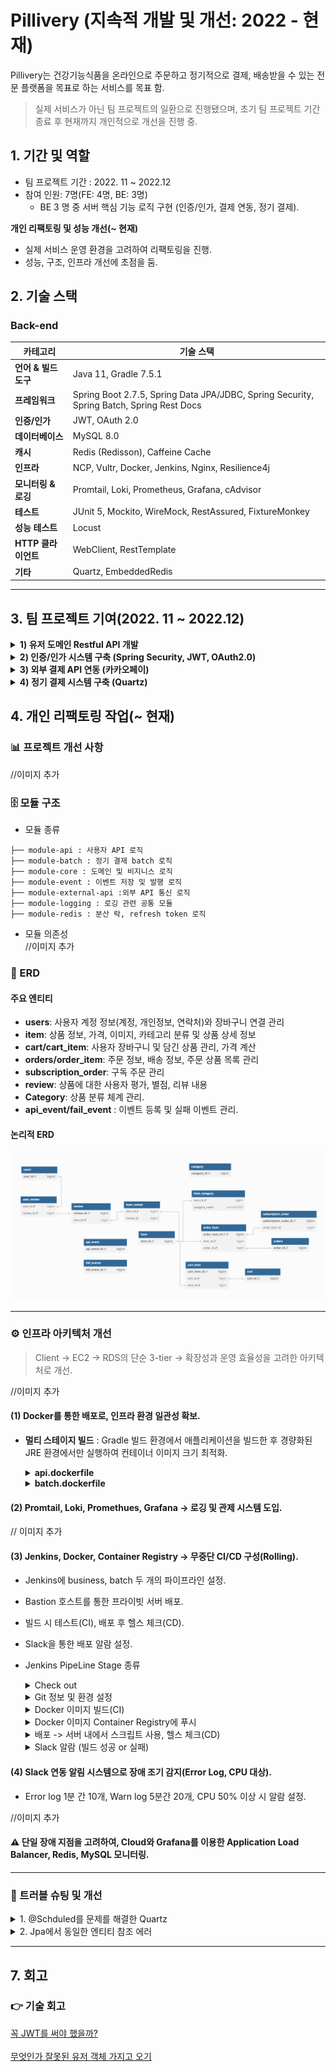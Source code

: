 # Pillivery (지속적 개발 및 개선: 2022 - 현재) 
  
Pillivery는 건강기능식품을 온라인으로 주문하고 정기적으로 결제, 배송받을 수 있는 전문 플랫폼을 목표로 하는 서비스를 목표 함.  
  
> 실제 서비스가 아닌 팀 프로젝트의 일환으로 진행됐으며, 초기 팀 프로젝트 기간 종료 후 현재까지 개인적으로 개선을 진행 중.  
  
## 1. 기간 및 역할  
  
- 팀 프로젝트 기간 : 2022. 11 ~ 2022.12  
- 참여 인원: 7명(FE: 4명, BE: 3명)  
  - BE 3 명 중 서버 핵심 기능 로직 구현 (인증/인가, 결제 연동, 정기 결제).  

**개인 리팩토링 및 성능 개선(~ 현재)**  
- 실제 서비스 운영 환경을 고려하여 리팩토링을 진행.  
- 성능, 구조, 인프라 개선에 초점을 둠.  

  
## 2. 기술 스택  

### Back-end  

| 카테고리           | 기술 스택                                                                                    |
| -------------- | ---------------------------------------------------------------------------------------- |
| **언어 & 빌드 도구** | Java 11, Gradle 7.5.1                                                                    |
| **프레임워크**      | Spring Boot 2.7.5, Spring Data JPA/JDBC, Spring Security, Spring Batch, Spring Rest Docs |
| **인증/인가**      | JWT, OAuth 2.0                                                                           |
| **데이터베이스**     | MySQL 8.0                                                                                |
| **캐시**         | Redis (Redisson), Caffeine Cache                                                         |
| **인프라**        | NCP, Vultr, Docker, Jenkins, Nginx, Resilience4j                                         |
| **모니터링 & 로깅**  | Promtail, Loki, Prometheus, Grafana, cAdvisor                                            |
| **테스트**        | JUnit 5, Mockito, WireMock, RestAssured, FixtureMonkey                                   |
| **성능 테스트**     | Locust                                                                                   |
| **HTTP 클라이언트** | WebClient, RestTemplate                                                                  |
| **기타**         | Quartz, EmbeddedRedis                                                                    |
  
---  
  
## 3. 팀 프로젝트 기여(2022. 11 ~ 2022.12)  
  
<details>  
<summary><strong>1) 유저 도메인 Restful API 개발</strong></summary>  
  
- User 회원가입, 정보 수정 등 API 개발  
- REST API 디자인 가이드:  
  - Resources 설계  
  - HTTP Methods 활용  
  - 적절한 Status Code 반환  
  
</details>  
  
<details>  
<summary><strong>2) 인증/인가 시스템 구축 (Spring Security, JWT, OAuth2.0)</strong></summary>  
  
### (1) 로그인 & 토큰 발급  
  
- 로그인 요청 시 Access Token 발급  
- 인증 실패 시 예외 처리  
  
![Security Flow](https://github.com/choizz156/pillivery/blob/5484b755fba956a825bdcba2867269f198e035d2/image/secuirty%20diagram.jpeg)  
  
### (2) OAuth 로그인  
  
1. OAuth 로그인 시 추가 정보(주소, 전화번호) 입력 화면 이동  
2. 추가 정보 입력 완료 → Access Token 발급  
3. 리소스 서버 정보 애플리케이션 DB에 저장  
4. 저장 실패 시 예외 처리  
  
![OAuth2 Flow](https://github.com/choizz156/pillivery/blob/5484b755fba956a825bdcba2867269f198e035d2/image/oauth2-sequence.jpg)  
  
![추가정보 입력 흐름](https://github.com/choizz156/pillivery/blob/0fb84ed151e7ac9097764497d12ec676d4d81117/image/%E1%84%8E%E1%85%AE%E1%84%80%E1%85%A1%E1%84%8C%E1%85%A5%E1%86%BC%E1%84%87%E1%85%A9%20diagram.jpg)  
  
### (3) Refresh Token 관리  
  
<!-- Refresh Token 시퀀스 다이어그램 추가 예정 -->  
  
</details>  
  
<details>  
<summary><strong>3) 외부 결제 API 연동 (카카오페이)</strong></summary>  
  
- **파사드 패턴**:  
  - 파사드 클래스에서 단건 결제 요청과 정기 결제 요청, 결제 승인을 서비스 계층에 위임.  
  - 파사드 객체에서 단건 결제인지, 정기 결제인지를 구분하는 역할.  
- **전략 패턴**:  
  - 결제 방식 변경 시 클라이언트 코드 최소 수정  
  
![결제 클래스 다이어그램](https://github.com/choizz156/pillivery/blob/5484b755fba956a825bdcba2867269f198e035d2/image/%EA%B2%B0%EC%A0%9C%ED%81%AC%EB%A6%AC%EB%8D%94%EA%B8%B0%EB%8A%A5.jpg)  
  
- RestTemplate 동기 호출  
  - Connection Pool, 타임아웃 설정 권장  
- 결제 실패 시 카카오페이 → 지정 URL로 리다이렉트  
- 리다이렉트 후 에러 정보 클라이언트 전달  
  
</details>  
  
<details>  
<summary><strong>4) 정기 결제 시스템 구축 (Quartz)</strong></summary>  
  
- JobKey/TriggerKey API로 조회·취소·변경 기능 구현  
- 중복 실행 방지 로직 포함  
  
⛔ 예외 발생 시 재시도 정책  
  
1. 1회차 에러: 즉시 재시도  
2. 2회차 에러: 3일간 24시간 간격 재시도  
3. 이후 에러: Job 취소 및 로그 기록  
  
![Quartz 시퀀스](https://github.com/choizz156/pillivery/blob/6db8979f27cc751349ffd8bf51600cb30a1c9398/image/%E1%84%8C%E1%85%A5%E1%86%BC%E1%84%80%E1%85%B5%E1%84%80%E1%85%A7%E1%86%AF%E1%84%8C%E1%85%A6%20%E1%84%89%E1%85%B5%E1%84%8F%E1%85%AF%E1%86%AB%E1%84%89%E1%85%B3%202.jpg)  
  
</details>  
  
## 4. 개인 리팩토링 작업(~ 현재)  
  
### 📊 프로젝트 개선 사항  
//이미지 추가
  
<!-- 개선요약 이미지1 -->  
  
<!-- 개선요약 이미지2 -->  
  
<!-- 개선요약 이미지3 -->  
  
<!-- 개선요약 이미지4 -->  
  
### 🗄️ 모듈 구조  
  
- 모듈 종류  
  
```  
├── module-api : 사용자 API 로직   
├── module-batch : 정기 결제 batch 로직  
├── module-core : 도메인 및 비지니스 로직  
├── module-event : 이벤트 저장 및 발행 로직  
├── module-external-api :외부 API 통신 로직  
├── module-logging : 로깅 관련 공통 모듈  
├── module-redis : 분산 락, refresh token 로직  
```  
  
- 모듈 의존성  
  //이미지 추가
<!-- 의존성 이미지 -->  
  
### 💽 ERD  
  
#### 주요 엔티티  
  
- **users**: 사용자 계정 정보(계정, 개인정보, 연락처)와 장바구니 연결 관리  
- **item**: 상품 정보, 가격, 이미지, 카테고리 분류 및 상품 상세 정보  
- **cart/cart_item**: 사용자 장바구니 및 담긴 상품 관리, 가격 계산  
- **orders/order_item**: 주문 정보, 배송 정보, 주문 상품 목록 관리  
- **subscription_order**: 구독 주문 관리  
- **review**: 상품에 대한 사용자 평가, 별점, 리뷰 내용  
- **Category**: 상품 분류 체계 관리.  
- **api_event/fail_event** : 이벤트 등록 및 실패 이벤트 관리.  

#### 논리적 ERD
  
![논리적 erd](https://github.com/choizz156/pillivery/blob/fda4797842035845bf5d4dbc4aa32b9b5e7ae9e6/image/%E1%84%82%E1%85%A9%E1%86%AB%E1%84%85%E1%85%B5%E1%84%8C%E1%85%A5%E1%86%A8%20erd.png)
  
---  
  
### ⚙️ 인프라 아키텍처 개선  
  
> Client → EC2 → RDS의 단순 3-tier → 확장성과 운영 효율성을 고려한 아키텍처로 개선.  

//이미지 추가
  
#### (1)  Docker를 통한 배포로, 인프라 환경 일관성 확보.  
  
- **멀티 스테이지 빌드** : Gradle 빌드 환경에서 애플리케이션을 빌드한 후 경량화된 JRE 환경에서만 실행하여 컨테이너 이미지 크기 최적화.  
  <details>  
  <summary><strong>api.dockerfile</strong></summary>  
  
  ```  
    FROM gradle:jdk11 AS build  
  
    WORKDIR /app  
  
    COPY --chown=gradle:gradle build.gradle settings.gradle gradlew ./  
    COPY --chown=gradle:gradle gradle/ ./gradle/  
    COPY --chown=gradle:gradle deploy_script/ ./deploy_script/  
    COPY --chown=gradle:gradle . .  
  
    RUN ./gradlew clean :module-api:build  
  
  
    FROM openjdk:11.0.16-jre-slim-buster  
  
    WORKDIR /app  
  
    COPY --from=build /app/module-api/build/libs/module-api-boot.jar app.jar  
  
    ENTRYPOINT ["java", "-jar", "-Dspring.profiles.active=prod", "app.jar"]  
  
  ```  
  </details>  
  <details>  
  <summary><strong>batch.dockerfile</strong></summary>  
  
  ```  
    FROM gradle:jdk11 AS build  
  
    WORKDIR /app  
  
    COPY --chown=gradle:gradle build.gradle settings.gradle gradlew ./  
    COPY --chown=gradle:gradle gradle/ ./gradle/  
    COPY --chown=gradle:gradle deploy_script/ ./deploy_script/  
    COPY --chown=gradle:gradle . .  
  
    RUN ./gradlew clean :module-batch:build  
  
  
    FROM openjdk:11.0.16-jre-slim-buster  
  
    WORKDIR /app  
  
    COPY --from=build /app/module-api/build/libs/module-batch-boot.jar app.jar  
  
    ENTRYPOINT ["java", "-jar", "-Dspring.profiles.active=batch", "app.jar"]  
  
  ```  
  </details>  
  
#### (2) Promtail, Loki, Promethues, Grafana → 로깅 및 관제 시스템 도입.  
  
// 이미지 추가
  
#### (3) Jenkins, Docker, Container Registry → 무중단 CI/CD 구성(Rolling).  

- Jenkins에 business, batch 두 개의 파이프라인 설정.  
- Bastion 호스트를 통한 프라이빗 서버 배포.
- 빌드 시 테스트(CI), 배포 후 헬스 체크(CD).  
- Slack을 통한 배포 알람 설정.
- Jenkins PipeLine Stage 종류
  <details>
  <summary>Check out</summary>
  
  ```groovy
  stage('Checkout') {
      steps {
          checkout([
              $class: 'GitSCM',
              branches: [[name: 'main']],
              extensions: [[
                  $class: 'SubmoduleOption',
                  disableSubmodules: false,
                  parentCredentials: true,
                  recursiveSubmodules: true
              ]],
              userRemoteConfigs: [[
                  url: 'https://github.com/choizz156/pillivery.git',
                  credentialsId: 'github_token'
              ]]
          ])
      }
  }
  ```
  </details>
  
  <details>
  <summary>Git 정보 및 환경 설정</summary>
  
  ```groovy
  stage('Set Git Info & Environment') {
      steps {
          script {
              env.GIT_HASH = sh(returnStdout: true, script: 'git rev-parse --short HEAD').trim()
              echo "${env.GIT_HASH}"
              env.GIT_AUTHOR = sh(returnStdout: true, script: 'git log -1 --pretty=format:%an').trim()
              echo "${env.GIT_AUTHOR}"
              env.GIT_COMMIT_MSG = sh(returnStdout: true, script: 'git log -1 --pretty=format:%s').trim()
              echo "${env.GIT_COMMIT_MSG}"
              env.GIT_BRANCH = 'main'
              env.IMAGE_TAG = "${env.GIT_HASH}-${BUILD_NUMBER}"
              echo "${env.IMAGE_TAG}"
              env.DEPLOY_ENVIRONMENT = env.GIT_BRANCH == 'main' ? '프로덕션' : (env.GIT_BRANCH == 'develop' ? '개발' : "스테이징 (${env.GIT_BRANCH})")
              echo "${env.DEPLOY_ENVIRONMENT}"
          }
      }
  }
  ```
  </details>
  
  <details>
  <summary>Docker 이미지 빌드(CI)</summary>
  
  ```groovy
  stage('Build Docker Image') {
      steps {
          script {
              sh "docker build -t ${VULTR_REGISTRY_URL}:${env.IMAGE_TAG} -f server/api.dockerfile server/"
          }
      }
  }
  ```
  </details>
  
  <details>
  <summary>Docker 이미지 Container Registry에 푸시</summary>
  
  ```groovy
  stage('Push Docker Image') {
      steps {
          script {
              withCredentials([usernamePassword(credentialsId: "${VULTR_CREDENTIALS_ID}", passwordVariable: 'VULTR_PASSWORD', usernameVariable: 'VULTR_USERNAME')]) {
                  sh "docker login ${env.VULTR_REGISTRY} -u ${VULTR_USERNAME} -p \"${VULTR_PASSWORD}\""
                  sh "docker push ${env.VULTR_REGISTRY_URL}:${env.IMAGE_TAG}"
              }
          }
      }
  }
  ```
  </details>
  
  <details>
  <summary>배포 -> 서버 내에서 스크립트 사용, 헬스 체크(CD)</summary>
  
  ```groovy
  def deployViaBastion(serverIp, containerName, healthCheckUrl) {
      withCredentials([usernamePassword(credentialsId: "${VULTR_CREDENTIALS_ID}", passwordVariable: 'VULTR_PASSWORD', usernameVariable: 'VULTR_USERNAME')]) {
          sshagent(['deploy_ssh_key']) {
              // bastion 호스트에 먼저 접속
              sh """
                  # bastion 호스트에 배포 스크립트 복사
                  scp -o StrictHostKeyChecking=no ./server/deploy_script/docker_deploy.sh ./server/deploy_script/health_check.sh root@${params.BASTION_HOST}:/tmp/
                  
                  # bastion 호스트에서 프라이빗 서버로 접속하여 배포 진행
                  ssh -o StrictHostKeyChecking=no root@${params.BASTION_HOST} << EOF
                      # 원격 서버 Docker 로그인
                      ssh -o StrictHostKeyChecking=no root@${serverIp} "docker login ${env.VULTR_REGISTRY} -u ${VULTR_USERNAME} -p \\"${VULTR_PASSWORD}\\""
                      
                      # 배포 스크립트 복사 및 실행
                      scp -o StrictHostKeyChecking=no /tmp/docker_deploy.sh root@${serverIp}:/tmp/
                      ssh -o StrictHostKeyChecking=no root@${serverIp} "chmod +x /tmp/docker_deploy.sh && /tmp/docker_deploy.sh localhost ${containerName} ${env.VULTR_REGISTRY_URL} ${env.IMAGE_TAG}"
                      
                      # 헬스 체크 스크립트 복사 및 실행
                      scp -o StrictHostKeyChecking=no /tmp/health_check.sh root@${serverIp}:/tmp/
                      ssh -o StrictHostKeyChecking=no root@${serverIp} "chmod +x /tmp/health_check.sh && /tmp/health_check.sh localhost ${containerName} ${healthCheckUrl} 40 5"
  EOF
              """
          }
      }
  }
  ```
  </details>
  
  <details>
  <summary>Slack 알람 (빌드 성공 or 실패)</summary>
  
  ```groovy
  post {
      success {
          script {
              def durationMillis = System.currentTimeMillis() - env.START_TIME.toLong()
              def durationMinutes = durationMillis / 60000.0
              def formattedDuration = String.format("%.1f", durationMinutes)
              
              slackSend(
                  channel: "${params.SLACK_CHANNEL}",
                  tokenCredentialId: "${SLACK_CREDENTIALS_ID}",
                  color: "good",
                  message: """
  *🚀 배포 성공: ${env.JOB_NAME} [#${env.BUILD_NUMBER}]*
                  
  *환경:* ${env.DEPLOY_ENVIRONMENT}
  *소요 시간:* ${formattedDuration}분
  *브랜치:* ${env.GIT_BRANCH}
  *커밋:* `${env.GIT_HASH}`
  *작성자:* ${env.GIT_AUTHOR}
  *이미지:* `${VULTR_REGISTRY_URL}:${env.IMAGE_TAG}`
  *커밋 메시지:* ${env.GIT_COMMIT_MSG}
  
  <${env.BUILD_URL}|빌드 상세 보기>
  
  배포 완료: ${new Date().format('yyyy-MM-dd HH:mm:ss', TimeZone.getTimeZone('Asia/Seoul'))}
                  """
              )
          }
      }
      
      failure {
          script {
              def failedStage = env.STAGE_NAME ?: "알 수 없음"
              def logExcerpt = "로그 가져오기 실패"
              try {
                  logExcerpt = sh(script: "curl -s '${env.BUILD_URL}consoleText' | tail -n 10 || echo '로그 가져오기 실패'", returnStdout: true).trim()
              } catch (e) {}
              
              slackSend(
                  channel: "${params.SLACK_CHANNEL}",
                  tokenCredentialId: "${SLACK_CREDENTIALS_ID}",
                  color: "danger",
                  message: """
  *❌ 배포 실패: ${env.JOB_NAME} [#${env.BUILD_NUMBER}]*
                  
  *실패 단계:* ${failedStage}
  *브랜치:* ${env.GIT_BRANCH}
  
  <${env.BUILD_URL}console|빌드 로그 보기>
  
  실패 시간: ${new Date().format('yyyy-MM-dd HH:mm:ss', TimeZone.getTimeZone('Asia/Seoul'))}
                  """
              )
          }
      }
  }
  ```
  </details>
	
  

  
#### (4) Slack 연동 알림 시스템으로 장애 조기 감지(Error Log, CPU 대상).  
  
- Error log 1분 간 10개, Warn log 5분간 20개, CPU 50% 이상 시 알람 설정.  
  
//이미지 추가
  
#### ⚠️ 단일 장애 지점을 고려하여, Cloud와 Grafana를 이용한 Application Load Balancer, Redis, MySQL 모니터링.

  
---  
  
### 📌 트러블 슈팅 및 개선  
  
<details>  
<summary>1. @Schduled를 문제를 해결한 Quartz</summary>  
<div markdown="1">  
  
#### (1) **트러블 및 트러블의 원인**  
  
- Spring의 @Scheduled을 이용하여 스케쥴링을 시도했지만, 몇 가지 문제가 있었습니다.  
  
#### a. 구독 주기 변경 문제  
  
- 유저가 구독 주기 변경 시, 첫 정기 결제일을 기준으로 주기를 변경해야 했습니다.  
- @Scheduled를 사용하여 런타임 환경에서 구독 주기를 변경하려면, 기존 스케쥴을 null로 변경 후 변경 시점을 기준으로 새로운 스케쥴을 다시 할당해야 했습니다.  
- 이렇게 되면, 첫 정기 결제일을 기준으로 구독 주기 변경이 불가능했습니다.  
  
#### b. 특정 스케쥴러 조회 문제  
  
- 만약 유저가 본인의 정기 구독 주기를 변경하거나 구독을 취소한다면, 애플리케이션에서 그 유저에 할당된 스케쥴러를 조회 후 처리해야합니다.  
- @Scheduled 사용 시 특정 스케쥴러를 조회하는 방법이 없었습니다.  
  
#### (2) **해결 방법**  
  
- Spring Batch를 학습하기엔 주어진 시간에 비해 학습 비용이 크다고 생각하여 Quartz를 선택했습니다.  
- `Quartz`의 Trigger API 사용함으로써 런타임 환경에서 첫 정기 구독일을 기준으로 구독 주기를 변경시킬 수 있었습니다.  
- `Quartz` JobKey API를 사용함으로써 특정 스케쥴러 조회가 가능했습니다.  
  
> [정기 배송 구현에 scheduler 사용](https://velog.io/@choizz/%ED%8C%80-%ED%94%84%EB%A1%9C%EC%A0%9D%ED%8A%B8%EC%97%90%EC%84%9C-%EC%A0%95%EA%B8%B0-%EB%B0%B0%EC%86%A1-%EA%B5%AC%ED%98%84%EC%97%90-Scheduler-%EC%82%AC%EC%9A%A9)</br> [정기 배송 구현에 quartz 사용](https://velog.io/@choizz/%ED%8C%80-%ED%94%84%EB%A1%9C%EC%A0%9D%ED%8A%B8%EC%97%90%EC%84%9C-%EC%A0%95%EA%B8%B0-%EA%B2%B0%EC%A0%9C-%EA%B5%AC%ED%98%84-Quartz.-v2)</br>  
  
</div>  
</details>  
  
  
<details>  
<summary>2. Jpa에서 동일한 엔티티 참조 에러</summary>  
<div markdown="1">  
  
#### (1) **문제 상황**  
  
- Quartz를 사용하여 정기 결제 Job을 구현할 때, 첫 번째 정기 결제 때 사용된 order 객체의 정보들을 그대로 복사해서 다음 정기 결제 때 사용해야 했습니다.  
- 처음에 첫 결제 때 사용한 order 엔티티를 가지고 와서 그대로 사용하려 했지만 에러가 발생했습니다.  
  - `(org.hibernate.HibernateException: Found shared references to a collection)`  
  
#### (2) **문제의 원인**  
  
- `swallow copy`를 함으로써 원본 엔티티와 복사한 엔티티가 **Heap에서 동일한 주솟값**을 참조했습니다.  
- 하지만, 하이버네이트에서 이미 영속화된 엔티티와 동일한 주솟값을 가지는 엔티티를 또 다시 영속화할 수 없었습니다.  
  
#### (3) **해결 방법**  
  
- order 엔티티에 deep copy를 위한 생성자를 추가하여 `deep copy` 했습니다.  
  
#### (4) **알게된 점**  
  
- Java에서 copy에 관한 개념에 대해 학습했습니다.  
- JPA에서 동일한 엔티티는 영속화 할 수 없다는 것을 알게 됐습니다.  
  
> [deep copy와 swallow copy](https://velog.io/@choizz/Java에서-deep-copy와-swallow-copy#swallow-copy얕은-복사)</br>  
  
</div>  
</details>  
  
  
---  
  
## 7. 회고  
  
### 👉 기술 회고  
  
[꼭 JWT를 써야 했을까?](https://velog.io/@choizz/%ED%9A%8C%EA%B3%A0-JWT%EB%A5%BC-%EA%BC%AD-%EC%8D%A8%EC%95%BC%EB%90%90%EC%9D%84%EA%B9%8C)</br>  
[무엇인가 잘못된 유저 객체 가지고 오기](https://velog.io/@choizz/%ED%9A%8C%EA%B3%A0-%EB%AC%B4%EC%97%87%EC%9D%B8%EA%B0%80-%EC%9E%98%EB%AA%BB%EB%90%9C-%EA%B2%83-%EA%B0%99%EC%9D%80-User-%EA%B0%9D%EC%B2%B4-%EA%B0%80%EC%A0%B8%EC%98%A4%EA%B8%B0)</br>



